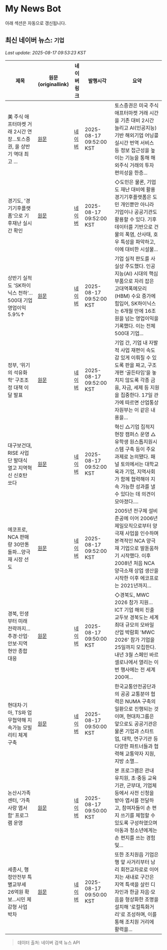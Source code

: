 # My News Bot

아래 섹션은 자동으로 갱신됩니다.

<!-- NEWS:START -->
## 최신 네이버 뉴스: `기업`
_Last update: 2025-08-17 09:53:23 KST_

| 제목 | 원문(originallink) | 네이버 링크 | 발행시각 | 요약 |
|---|---|---|---|---|
| 美 주식 애프터마켓 거래 2시간 연장…토스증권, 올 상반기 역대 최고 ... | [원문](http://www.hansbiz.co.kr/news/articleView.html?idxno=769156) | [네이버](http://www.hansbiz.co.kr/news/articleView.html?idxno=769156) | 2025-08-17 09:52:00 KST | 토스증권은 미국 주식 애프터마켓 거래 시간을 기존 대비 2시간 늘리고 AI(인공지능) 기반 해외기업 어닝콜 실시간 번역 서비스 등 정보 접근성을 높이는 기능을 통해 해외주식 거래의 투자 편의성을 한층... |
| 경기도, '경기기후플랫폼'으로 기후재난 실시간 확인 | [원문](https://www.nbntv.co.kr/news/articleView.html?idxno=4006932) | [네이버](https://www.nbntv.co.kr/news/articleView.html?idxno=4006932) | 2025-08-17 09:52:00 KST | ◇도민은 물론, 기업도 재난 대비에 활용 경기기후플랫폼은 도민 개인뿐만 아니라 기업이나 공공기관도 활용할 수 있다. 기후 데이터를 기반으로 건물의 폭염, 산사태, 호우 특성을 파악하고, 이에 대비한 시설물... |
| 상반기 실적도 'SK하이닉스 천하'…500대 기업 영업이익 5.9%↑ | [원문](http://www.seoulwire.com/news/articleView.html?idxno=665953) | [네이버](http://www.seoulwire.com/news/articleView.html?idxno=665953) | 2025-08-17 09:52:00 KST | 기업 실적 판도를 사실상 주도했다. 인공지능(AI) 시대의 핵심 부품으로 자리 잡은 고대역폭메모리(HBM) 수요 증가에 힘입어, SK하이닉스는 6개월 만에 16조원을 넘는 영업이익을 기록했다. 이는 전체 500대 기업... |
| 정부, ‘위기의 석유화학’ 구조조정 대책 이달 발표 | [원문](https://biz.heraldcorp.com/article/10555196?ref=naver) | [네이버](https://n.news.naver.com/mnews/article/016/0002515129?sid=101) | 2025-08-17 09:52:00 KST | 기업 간, 기업 내 자발적 사업 재편이 속도감 있게 이뤄질 수 있도록 판을 짜고, 구조 개편 ‘골든타임’을 놓치지 않도록 각종 금융, 자금, 세제 등 지원을 집중한다. 17일 관가에 따르면 산업통상자원부는 이 같은 내용을... |
| 대구보건대, RISE 사업단 발대식 열고 지역혁신 신호탄 쏘다 | [원문](https://www.kukinews.com/article/view/kuk202508170006) | [네이버](https://www.kukinews.com/article/view/kuk202508170006) | 2025-08-17 09:52:00 KST | 혁신 △기업 집적지 현장 캠퍼스 운영 △유학생 원스톱지원시스템 구축 등이 주요 과제로 논의됐다. 패널 토의에서는 대학교육과 기업, 지역사회가 함께 협력해야 지속 가능한 성과를 낼 수 있다는 데 의견이 모아졌다.... |
| 에코프로, NCA 판매량 30만톤 돌파…양극재 시장 선도 | [원문](http://www.edaily.co.kr/news/newspath.asp?newsid=01252966642268304) | [네이버](https://n.news.naver.com/mnews/article/018/0006091760?sid=101) | 2025-08-17 09:52:00 KST | 2005년 전구체 설비 준공에 이어 2006년 제일모직으로부터 양극재 사업을 인수하며 본격적인 NCA 양극재 기업으로 발돋움하기 시작했다. 이후 2008년 처음 NCA 양극소재 상업 생산을 시작한 이후 에코프로는 2021년까지... |
| 경북, 민생부터 미래 전략까지…추경·산업·안보·지역 현안 종합 대응 | [원문](https://www.ekn.kr/web/view.php?key=20250817026017481) | [네이버](https://www.ekn.kr/web/view.php?key=20250817026017481) | 2025-08-17 09:50:00 KST | ◇경북도, MWC 2026 참가 지원…ICT 기업 해외 진출 교두보 경북도는 세계 최대 규모의 모바일 산업 박람회 'MWC 2026' 참가 기업을 25일까지 모집한다. 내년 3월 스페인 바르셀로나에서 열리는 이번 행사에는 전 세계 200여... |
| 현대차·기아, TS와 업무협약해 지속가능 모빌리티 체계 구축 | [원문](https://www.asiatoday.co.kr/view.php?key=20250817010007517) | [네이버](https://www.asiatoday.co.kr/view.php?key=20250817010007517) | 2025-08-17 09:50:00 KST | 한국교통안전공단과의 공공 교통분야 협력은 NUMA 구축의 일환으로 진행되는 것이며, 현대차그룹은 앞으로도 공공기관은 물론 기업과 스타트업, 대학, 연구기관 등 다양한 파트너들과 협력해 교통약자 지원, 지방 소멸... |
| 논산시가족센터, ‘가족사랑 엽서함’ 프로그램 운영 | [원문](https://www.joongdo.co.kr/web/view.php?key=20250817010004941) | [네이버](https://www.joongdo.co.kr/web/view.php?key=20250817010004941) | 2025-08-17 09:50:00 KST | 본 프로그램은 관내 유치원, 초·중등 교육기관, 군부대, 기업체 등에서 사전 신청을 받아 엽서를 전달하고, 참여자들이 손 편지 쓰기를 체험할 수 있도록 구성하였으며 아동과 청소년에게는 손 편지를 쓰는 경험 및... |
| 세종시, 행정안전부 특별교부세 26억원 확보...시민 체감형 사업 박차 | [원문](http://www.newstnt.com/news/articleView.html?idxno=521901) | [네이버](http://www.newstnt.com/news/articleView.html?idxno=521901) | 2025-08-17 09:50:00 KST | 또한 조치원읍 기업은행 앞 사거리부터 남리 회전교차로로 이어지는 새내로 구간은 지역 특색을 살린 디자인과 한글 자음·모음을 형상화한 조명을 설치해 '로컬특화거리'로 조성하며, 이를 통해 조치원 거리에 활력을... |

> 데이터 출처: 네이버 검색 뉴스 API
<!-- NEWS:END -->
